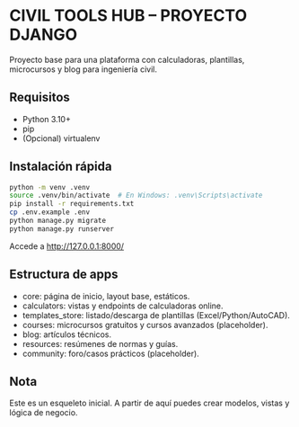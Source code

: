 # CIVIL TOOLS HUB – PROYECTO DJANGO

Proyecto base para una plataforma con calculadoras, plantillas, microcursos y blog para ingeniería civil.

## Requisitos
- Python 3.10+
- pip
- (Opcional) virtualenv

## Instalación rápida
```bash
python -m venv .venv
source .venv/bin/activate  # En Windows: .venv\Scripts\activate
pip install -r requirements.txt
cp .env.example .env
python manage.py migrate
python manage.py runserver
```

Accede a http://127.0.0.1:8000/

## Estructura de apps
- core: página de inicio, layout base, estáticos.
- calculators: vistas y endpoints de calculadoras online.
- templates_store: listado/descarga de plantillas (Excel/Python/AutoCAD).
- courses: microcursos gratuitos y cursos avanzados (placeholder).
- blog: artículos técnicos.
- resources: resúmenes de normas y guías.
- community: foro/casos prácticos (placeholder).

## Nota
Este es un esqueleto inicial. A partir de aquí puedes crear modelos, vistas y lógica de negocio.
```
